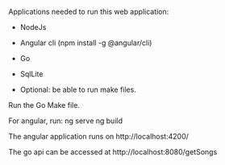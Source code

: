 Applications needed to run this web application:

- NodeJs
- Angular cli (npm install -g @angular/cli)

- Go

- SqlLite

- Optional: be able to run make files.


Run the Go Make file.

For angular, run: 
ng serve 
ng build


The angular application runs on http://localhost:4200/

The go api can be accessed at http://localhost:8080/getSongs